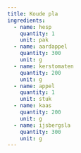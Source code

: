 ```yaml
---
title: Koude pla
ingredients:
  - name: hesp
    quantity: 1
    unit: pak
  - name: aardappel
    quantity: 300
    unit: g
  - name: kerstomaten
    quantity: 200
    unit: g
  - name: appel
    quantity: 1
    unit: stuk
  - name: kaas
    quantity: 200
    unit: g
  - name: ijsbergsla
    quantity: 300
    unit: g
---
```


<Recipe />